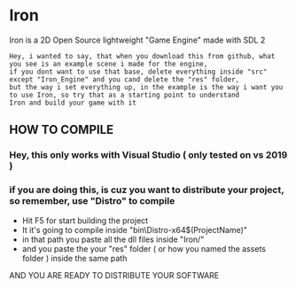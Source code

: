 # Iron
Iron is a 2D Open Source lightweight "Game Engine" made with SDL 2

	Hey, i wanted to say, that when you download this from github, what you see is an example scene i made for the engine, 
	if you dont want to use that base, delete everything inside "src" except "Iron_Engine" and you cand delete the "res" folder,
	but the way i set everything up, in the example is the way i want you to use Iron, so try that as a starting point to understand
	Iron and build your game with it

## HOW TO COMPILE
### Hey, this only works with Visual Studio ( only tested on vs 2019 )
### if you are doing this, is cuz you want to distribute your project, so remember, use "Distro" to compile
- Hit F5 for start building the project
- It it's going to compile inside "bin\Distro-x64\$(ProjectName)\"
- in that path you paste all the dll files inside "Iron/"
- and you paste the your "res" folder ( or how you named the assets folder ) inside the same path

AND YOU ARE READY TO DISTRIBUTE YOUR SOFTWARE
